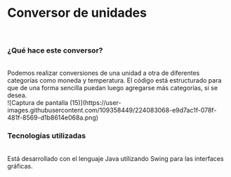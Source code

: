 <h1> Conversor de unidades </h1><br>

<h3>¿Qué hace este conversor?</h3><br>
Podemos realizar conversiones de una unidad a otra de diferentes categorías como moneda y temperatura. El código está estructurado para que de una forma sencilla puedan 
luego agregarse más categorías, si se desea.
<br>
![Captura de pantalla (15)](https://user-images.githubusercontent.com/109358449/224083068-e9d7ac1f-078f-481f-8569-d1b8614e068a.png)
<br>
<h3>Tecnologías utilizadas</h3><br>
Está desarrollado con el lenguaje Java utilizando Swing para las interfaces gráficas.
